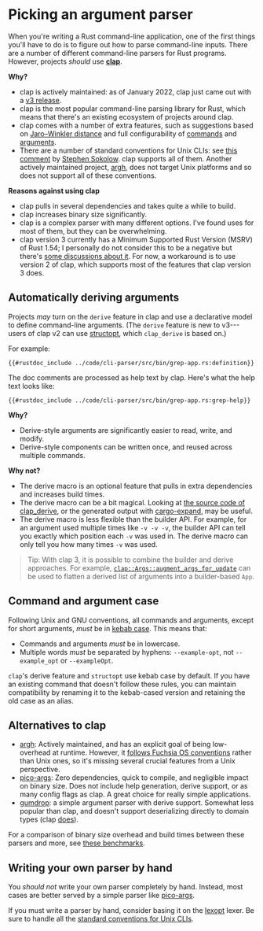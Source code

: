 # Picking an argument parser

When you're writing a Rust command-line application, one of the first things you'll have to do is to figure out how to parse command-line inputs.
There are a number of different command-line parsers for Rust programs. However, projects *should* use [**clap**](https://crates.io/crates/clap).

**Why?**
* clap is actively maintained: as of January 2022, clap just came out with a [v3 release]().
* clap is the most popular command-line parsing library for Rust, which means that there's an existing ecosystem of projects around clap.
* clap comes with a number of extra features, such as suggestions based on [Jaro–Winkler distance](https://en.wikipedia.org/wiki/Jaro%E2%80%93Winkler_distance) and full configurability of [commands](https://docs.rs/clap/latest/clap/enum.AppSettings.html) and [arguments](https://docs.rs/clap/latest/clap/enum.ArgSettings.html).
* There are a number of standard conventions for Unix CLIs: see [this comment](https://github.com/google/argh/issues/3#issuecomment-581144181) by [Stephen Sokolow](https://github.com/ssokolow). clap supports all of them. Another actively maintained project, [argh](https://github.com/google/argh), does not target Unix platforms and so does not support all of these conventions.

**Reasons against using clap**
* clap pulls in several dependencies and takes quite a while to build.
* clap increases binary size significantly.
* clap is a complex parser with many different options. I've found uses for most of them, but they can be overwhelming.
* clap version 3 currently has a Minimum Supported Rust Version (MSRV) of Rust 1.54; I personally do not consider this to be a negative but there's [some discussions about it](https://github.com/clap-rs/clap/issues/3267). For now, a workaround is to use version 2 of clap, which supports most of the features that clap version 3 does.

## Automatically deriving arguments

Projects *may* turn on the `derive` feature in clap and use a declarative model to define command-line arguments. (The `derive` feature is new to v3---users of clap v2 can use [structopt](https://crates.io/crates/structopt), which `clap_derive` is based on.)

For example:

```rust,noplaypen
{{#rustdoc_include ../code/cli-parser/src/bin/grep-app.rs:definition}}
```

The doc comments are processed as help text by clap. Here's what the help text looks like:

```rust,noplaypen
{{#rustdoc_include ../code/cli-parser/src/bin/grep-app.rs:grep-help}}
```

**Why?**
* Derive-style arguments are significantly easier to read, write, and modify.
* Derive-style components can be written once, and reused across multiple commands.

**Why not?**
* The derive macro is an optional feature that pulls in extra dependencies and increases build times.
* The derive macro can be a bit magical. Looking at [the source code of clap_derive](https://github.com/clap-rs/clap/blob/master/clap_derive/src/lib.rs), or the generated output with [cargo-expand](https://crates.io/crates/cargo-expand), may be useful.
* The derive macro is less flexible than the builder API. For example, for an argument used multiple times like `-v -v -v`, the builder API can tell you exactly which position each `-v` was used in. The derive macro can only tell you how many times `-v` was used.

> Tip: With clap 3, it is possible to combine the builder and derive approaches. For example, [`clap::Args::augment_args_for_update`](https://docs.rs/clap/3/clap/trait.Args.html#tymethod.augment_args_for_update) can be used to flatten a derived list of arguments into a builder-based `App`.

## Command and argument case

Following Unix and GNU conventions, all commands and arguments, except for short arguments, *must* be in [kebab case](https://en.wikipedia.org/wiki/Kebab_case). This means that:
* Commands and arguments *must* be in lowercase.
* Multiple words *must* be separated by hyphens: `--example-opt`, not `--example_opt` or `--exampleOpt`.

`clap`'s derive feature and `structopt` use kebab case by default. If you have an existing command that doesn't follow these rules, you can maintain compatibility by renaming it to the kebab-cased version and retaining the old case as an alias.

## Alternatives to clap

* [argh](https://github.com/google/argh): Actively maintained, and has an explicit goal of being low-overhead at runtime. However, it [follows Fuchsia OS conventions](https://github.com/google/argh/issues/3#issuecomment-581144934) rather than Unix ones, so it's missing several crucial features from a Unix perspective.
* [pico-args](https://github.com/RazrFalcon/pico-args): Zero dependencies, quick to compile, and negligible impact on binary size. Does not include help generation, derive support, or as many config flags as clap. A great choice for really simple applications.
* [gumdrop](https://crates.io/crates/gumdrop): a simple argument parser with derive support. Somewhat less popular than clap, and doesn't support deserializing directly to domain types (clap [does](https://github.com/clap-rs/clap/blob/v3.0.6/examples/derive_ref/README.md#arg-types)).

For a comparison of binary size overhead and build times between these parsers and more, see [these benchmarks](https://github.com/rust-cli/argparse-benchmarks-rs).

## Writing your own parser by hand

You *should not* write your own parser completely by hand. Instead, most cases are better served by a simple parser like [pico-args](https://github.com/RazrFalcon/pico-args).

If you must write a parser by hand, consider basing it on the [lexopt](https://docs.rs/lexopt/latest/lexopt/) lexer. Be sure to handle all the [standard conventions for Unix CLIs](https://github.com/google/argh/issues/3#issuecomment-581144181).
